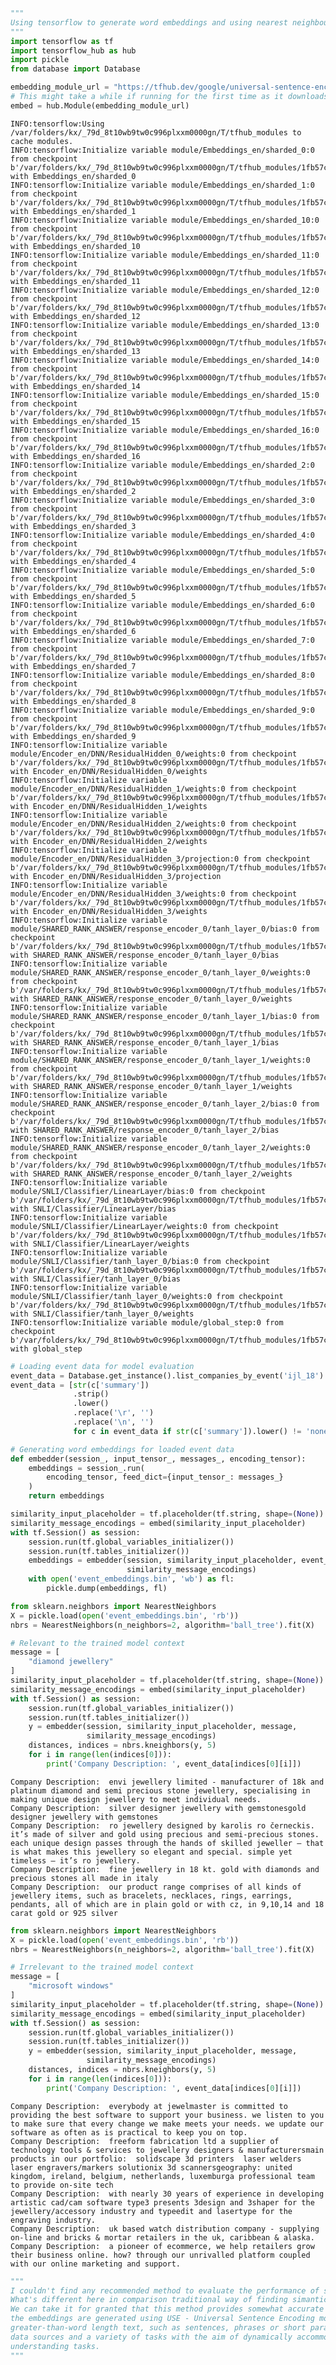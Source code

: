 

```python
"""
Using tensorflow to generate word embeddings and using nearest neighbour alorightm to find sentance similarity
"""
import tensorflow as tf
import tensorflow_hub as hub
import pickle
from database import Database

embedding_module_url = "https://tfhub.dev/google/universal-sentence-encoder/2"
# This might take a while if running for the first time as it downloads the module and caches it for later use.
embed = hub.Module(embedding_module_url)
```

    INFO:tensorflow:Using /var/folders/kx/_79d_8t10wb9tw0c996plxxm0000gn/T/tfhub_modules to cache modules.
    INFO:tensorflow:Initialize variable module/Embeddings_en/sharded_0:0 from checkpoint b'/var/folders/kx/_79d_8t10wb9tw0c996plxxm0000gn/T/tfhub_modules/1fb57c3ffe1a38479233ee9853ddd7a8ac8a8c47/variables/variables' with Embeddings_en/sharded_0
    INFO:tensorflow:Initialize variable module/Embeddings_en/sharded_1:0 from checkpoint b'/var/folders/kx/_79d_8t10wb9tw0c996plxxm0000gn/T/tfhub_modules/1fb57c3ffe1a38479233ee9853ddd7a8ac8a8c47/variables/variables' with Embeddings_en/sharded_1
    INFO:tensorflow:Initialize variable module/Embeddings_en/sharded_10:0 from checkpoint b'/var/folders/kx/_79d_8t10wb9tw0c996plxxm0000gn/T/tfhub_modules/1fb57c3ffe1a38479233ee9853ddd7a8ac8a8c47/variables/variables' with Embeddings_en/sharded_10
    INFO:tensorflow:Initialize variable module/Embeddings_en/sharded_11:0 from checkpoint b'/var/folders/kx/_79d_8t10wb9tw0c996plxxm0000gn/T/tfhub_modules/1fb57c3ffe1a38479233ee9853ddd7a8ac8a8c47/variables/variables' with Embeddings_en/sharded_11
    INFO:tensorflow:Initialize variable module/Embeddings_en/sharded_12:0 from checkpoint b'/var/folders/kx/_79d_8t10wb9tw0c996plxxm0000gn/T/tfhub_modules/1fb57c3ffe1a38479233ee9853ddd7a8ac8a8c47/variables/variables' with Embeddings_en/sharded_12
    INFO:tensorflow:Initialize variable module/Embeddings_en/sharded_13:0 from checkpoint b'/var/folders/kx/_79d_8t10wb9tw0c996plxxm0000gn/T/tfhub_modules/1fb57c3ffe1a38479233ee9853ddd7a8ac8a8c47/variables/variables' with Embeddings_en/sharded_13
    INFO:tensorflow:Initialize variable module/Embeddings_en/sharded_14:0 from checkpoint b'/var/folders/kx/_79d_8t10wb9tw0c996plxxm0000gn/T/tfhub_modules/1fb57c3ffe1a38479233ee9853ddd7a8ac8a8c47/variables/variables' with Embeddings_en/sharded_14
    INFO:tensorflow:Initialize variable module/Embeddings_en/sharded_15:0 from checkpoint b'/var/folders/kx/_79d_8t10wb9tw0c996plxxm0000gn/T/tfhub_modules/1fb57c3ffe1a38479233ee9853ddd7a8ac8a8c47/variables/variables' with Embeddings_en/sharded_15
    INFO:tensorflow:Initialize variable module/Embeddings_en/sharded_16:0 from checkpoint b'/var/folders/kx/_79d_8t10wb9tw0c996plxxm0000gn/T/tfhub_modules/1fb57c3ffe1a38479233ee9853ddd7a8ac8a8c47/variables/variables' with Embeddings_en/sharded_16
    INFO:tensorflow:Initialize variable module/Embeddings_en/sharded_2:0 from checkpoint b'/var/folders/kx/_79d_8t10wb9tw0c996plxxm0000gn/T/tfhub_modules/1fb57c3ffe1a38479233ee9853ddd7a8ac8a8c47/variables/variables' with Embeddings_en/sharded_2
    INFO:tensorflow:Initialize variable module/Embeddings_en/sharded_3:0 from checkpoint b'/var/folders/kx/_79d_8t10wb9tw0c996plxxm0000gn/T/tfhub_modules/1fb57c3ffe1a38479233ee9853ddd7a8ac8a8c47/variables/variables' with Embeddings_en/sharded_3
    INFO:tensorflow:Initialize variable module/Embeddings_en/sharded_4:0 from checkpoint b'/var/folders/kx/_79d_8t10wb9tw0c996plxxm0000gn/T/tfhub_modules/1fb57c3ffe1a38479233ee9853ddd7a8ac8a8c47/variables/variables' with Embeddings_en/sharded_4
    INFO:tensorflow:Initialize variable module/Embeddings_en/sharded_5:0 from checkpoint b'/var/folders/kx/_79d_8t10wb9tw0c996plxxm0000gn/T/tfhub_modules/1fb57c3ffe1a38479233ee9853ddd7a8ac8a8c47/variables/variables' with Embeddings_en/sharded_5
    INFO:tensorflow:Initialize variable module/Embeddings_en/sharded_6:0 from checkpoint b'/var/folders/kx/_79d_8t10wb9tw0c996plxxm0000gn/T/tfhub_modules/1fb57c3ffe1a38479233ee9853ddd7a8ac8a8c47/variables/variables' with Embeddings_en/sharded_6
    INFO:tensorflow:Initialize variable module/Embeddings_en/sharded_7:0 from checkpoint b'/var/folders/kx/_79d_8t10wb9tw0c996plxxm0000gn/T/tfhub_modules/1fb57c3ffe1a38479233ee9853ddd7a8ac8a8c47/variables/variables' with Embeddings_en/sharded_7
    INFO:tensorflow:Initialize variable module/Embeddings_en/sharded_8:0 from checkpoint b'/var/folders/kx/_79d_8t10wb9tw0c996plxxm0000gn/T/tfhub_modules/1fb57c3ffe1a38479233ee9853ddd7a8ac8a8c47/variables/variables' with Embeddings_en/sharded_8
    INFO:tensorflow:Initialize variable module/Embeddings_en/sharded_9:0 from checkpoint b'/var/folders/kx/_79d_8t10wb9tw0c996plxxm0000gn/T/tfhub_modules/1fb57c3ffe1a38479233ee9853ddd7a8ac8a8c47/variables/variables' with Embeddings_en/sharded_9
    INFO:tensorflow:Initialize variable module/Encoder_en/DNN/ResidualHidden_0/weights:0 from checkpoint b'/var/folders/kx/_79d_8t10wb9tw0c996plxxm0000gn/T/tfhub_modules/1fb57c3ffe1a38479233ee9853ddd7a8ac8a8c47/variables/variables' with Encoder_en/DNN/ResidualHidden_0/weights
    INFO:tensorflow:Initialize variable module/Encoder_en/DNN/ResidualHidden_1/weights:0 from checkpoint b'/var/folders/kx/_79d_8t10wb9tw0c996plxxm0000gn/T/tfhub_modules/1fb57c3ffe1a38479233ee9853ddd7a8ac8a8c47/variables/variables' with Encoder_en/DNN/ResidualHidden_1/weights
    INFO:tensorflow:Initialize variable module/Encoder_en/DNN/ResidualHidden_2/weights:0 from checkpoint b'/var/folders/kx/_79d_8t10wb9tw0c996plxxm0000gn/T/tfhub_modules/1fb57c3ffe1a38479233ee9853ddd7a8ac8a8c47/variables/variables' with Encoder_en/DNN/ResidualHidden_2/weights
    INFO:tensorflow:Initialize variable module/Encoder_en/DNN/ResidualHidden_3/projection:0 from checkpoint b'/var/folders/kx/_79d_8t10wb9tw0c996plxxm0000gn/T/tfhub_modules/1fb57c3ffe1a38479233ee9853ddd7a8ac8a8c47/variables/variables' with Encoder_en/DNN/ResidualHidden_3/projection
    INFO:tensorflow:Initialize variable module/Encoder_en/DNN/ResidualHidden_3/weights:0 from checkpoint b'/var/folders/kx/_79d_8t10wb9tw0c996plxxm0000gn/T/tfhub_modules/1fb57c3ffe1a38479233ee9853ddd7a8ac8a8c47/variables/variables' with Encoder_en/DNN/ResidualHidden_3/weights
    INFO:tensorflow:Initialize variable module/SHARED_RANK_ANSWER/response_encoder_0/tanh_layer_0/bias:0 from checkpoint b'/var/folders/kx/_79d_8t10wb9tw0c996plxxm0000gn/T/tfhub_modules/1fb57c3ffe1a38479233ee9853ddd7a8ac8a8c47/variables/variables' with SHARED_RANK_ANSWER/response_encoder_0/tanh_layer_0/bias
    INFO:tensorflow:Initialize variable module/SHARED_RANK_ANSWER/response_encoder_0/tanh_layer_0/weights:0 from checkpoint b'/var/folders/kx/_79d_8t10wb9tw0c996plxxm0000gn/T/tfhub_modules/1fb57c3ffe1a38479233ee9853ddd7a8ac8a8c47/variables/variables' with SHARED_RANK_ANSWER/response_encoder_0/tanh_layer_0/weights
    INFO:tensorflow:Initialize variable module/SHARED_RANK_ANSWER/response_encoder_0/tanh_layer_1/bias:0 from checkpoint b'/var/folders/kx/_79d_8t10wb9tw0c996plxxm0000gn/T/tfhub_modules/1fb57c3ffe1a38479233ee9853ddd7a8ac8a8c47/variables/variables' with SHARED_RANK_ANSWER/response_encoder_0/tanh_layer_1/bias
    INFO:tensorflow:Initialize variable module/SHARED_RANK_ANSWER/response_encoder_0/tanh_layer_1/weights:0 from checkpoint b'/var/folders/kx/_79d_8t10wb9tw0c996plxxm0000gn/T/tfhub_modules/1fb57c3ffe1a38479233ee9853ddd7a8ac8a8c47/variables/variables' with SHARED_RANK_ANSWER/response_encoder_0/tanh_layer_1/weights
    INFO:tensorflow:Initialize variable module/SHARED_RANK_ANSWER/response_encoder_0/tanh_layer_2/bias:0 from checkpoint b'/var/folders/kx/_79d_8t10wb9tw0c996plxxm0000gn/T/tfhub_modules/1fb57c3ffe1a38479233ee9853ddd7a8ac8a8c47/variables/variables' with SHARED_RANK_ANSWER/response_encoder_0/tanh_layer_2/bias
    INFO:tensorflow:Initialize variable module/SHARED_RANK_ANSWER/response_encoder_0/tanh_layer_2/weights:0 from checkpoint b'/var/folders/kx/_79d_8t10wb9tw0c996plxxm0000gn/T/tfhub_modules/1fb57c3ffe1a38479233ee9853ddd7a8ac8a8c47/variables/variables' with SHARED_RANK_ANSWER/response_encoder_0/tanh_layer_2/weights
    INFO:tensorflow:Initialize variable module/SNLI/Classifier/LinearLayer/bias:0 from checkpoint b'/var/folders/kx/_79d_8t10wb9tw0c996plxxm0000gn/T/tfhub_modules/1fb57c3ffe1a38479233ee9853ddd7a8ac8a8c47/variables/variables' with SNLI/Classifier/LinearLayer/bias
    INFO:tensorflow:Initialize variable module/SNLI/Classifier/LinearLayer/weights:0 from checkpoint b'/var/folders/kx/_79d_8t10wb9tw0c996plxxm0000gn/T/tfhub_modules/1fb57c3ffe1a38479233ee9853ddd7a8ac8a8c47/variables/variables' with SNLI/Classifier/LinearLayer/weights
    INFO:tensorflow:Initialize variable module/SNLI/Classifier/tanh_layer_0/bias:0 from checkpoint b'/var/folders/kx/_79d_8t10wb9tw0c996plxxm0000gn/T/tfhub_modules/1fb57c3ffe1a38479233ee9853ddd7a8ac8a8c47/variables/variables' with SNLI/Classifier/tanh_layer_0/bias
    INFO:tensorflow:Initialize variable module/SNLI/Classifier/tanh_layer_0/weights:0 from checkpoint b'/var/folders/kx/_79d_8t10wb9tw0c996plxxm0000gn/T/tfhub_modules/1fb57c3ffe1a38479233ee9853ddd7a8ac8a8c47/variables/variables' with SNLI/Classifier/tanh_layer_0/weights
    INFO:tensorflow:Initialize variable module/global_step:0 from checkpoint b'/var/folders/kx/_79d_8t10wb9tw0c996plxxm0000gn/T/tfhub_modules/1fb57c3ffe1a38479233ee9853ddd7a8ac8a8c47/variables/variables' with global_step



```python
# Loading event data for model evaluation
event_data = Database.get_instance().list_companies_by_event('ijl_18')
event_data = [str(c['summary'])
              .strip()
              .lower()
              .replace('\r', '')
              .replace('\n', '')
              for c in event_data if str(c['summary']).lower() != 'none']
```


```python
# Generating word embeddings for loaded event data
def embedder(session_, input_tensor_, messages_, encoding_tensor):
    embeddings = session_.run(
        encoding_tensor, feed_dict={input_tensor_: messages_}
    )
    return embeddings

similarity_input_placeholder = tf.placeholder(tf.string, shape=(None))
similarity_message_encodings = embed(similarity_input_placeholder)
with tf.Session() as session:
    session.run(tf.global_variables_initializer())
    session.run(tf.tables_initializer())
    embeddings = embedder(session, similarity_input_placeholder, event_data,
                          similarity_message_encodings)
    with open('event_embeddings.bin', 'wb') as fl:
        pickle.dump(embeddings, fl)
```


```python
from sklearn.neighbors import NearestNeighbors
X = pickle.load(open('event_embeddings.bin', 'rb'))
nbrs = NearestNeighbors(n_neighbors=2, algorithm='ball_tree').fit(X)

# Relevant to the trained model context
message = [
    "diamond jewellery"
]
similarity_input_placeholder = tf.placeholder(tf.string, shape=(None))
similarity_message_encodings = embed(similarity_input_placeholder)
with tf.Session() as session:
    session.run(tf.global_variables_initializer())
    session.run(tf.tables_initializer())
    y = embedder(session, similarity_input_placeholder, message,
                 similarity_message_encodings)
    distances, indices = nbrs.kneighbors(y, 5)
    for i in range(len(indices[0])):
        print('Company Description: ', event_data[indices[0][i]])
```

    Company Description:  envi jewellery limited - manufacturer of 18k and platinum diamond and semi precious stone jewellery, specialising in making unique design jewellery to meet individual needs.
    Company Description:  silver designer jewellery with gemstonesgold designer jewellery with gemstones
    Company Description:  ro jewellery designed by karolis ro černeckis. it’s made of silver and gold using precious and semi-precious stones. each unique design passes through the hands of skilled jeweller – that is what makes this jewellery so elegant and special. simple yet timeless – it’s ro jewellery.
    Company Description:  fine jewellery in 18 kt. gold with diamonds and precious stones all made in italy
    Company Description:  our product range comprises of all kinds of jewellery items, such as bracelets, necklaces, rings, earrings, pendants, all of which are in plain gold or with cz, in 9,10,14 and 18 carat gold or 925 silver



```python
from sklearn.neighbors import NearestNeighbors
X = pickle.load(open('event_embeddings.bin', 'rb'))
nbrs = NearestNeighbors(n_neighbors=2, algorithm='ball_tree').fit(X)

# Irrelevant to the trained model context
message = [
    "microsoft windows"
]
similarity_input_placeholder = tf.placeholder(tf.string, shape=(None))
similarity_message_encodings = embed(similarity_input_placeholder)
with tf.Session() as session:
    session.run(tf.global_variables_initializer())
    session.run(tf.tables_initializer())
    y = embedder(session, similarity_input_placeholder, message,
                 similarity_message_encodings)
    distances, indices = nbrs.kneighbors(y, 5)
    for i in range(len(indices[0])):
        print('Company Description: ', event_data[indices[0][i]])
```

    Company Description:  everybody at jewelmaster is committed to providing the best software to support your business. we listen to you to make sure that every change we make meets your needs. we update our software as often as is practical to keep you on top.
    Company Description:  freeform fabrication ltd a supplier of technology tools & services to jewellery designers & manufacturersmain products in our portfolio:	solidscape 3d printers	laser welders	laser engravers/markers	solutionix 3d scannersgeography: united kingdom, ireland, belgium, netherlands, luxemburga professional team to provide on-site tech
    Company Description:  with nearly 30 years of experience in developing artistic cad/cam software type3 presents 3design and 3shaper for the jewellery/accessory industry and typeedit and lasertype for the engraving industry.
    Company Description:  uk based watch distribution company - supplying on-line and bricks & mortar retailers in the uk, caribbean & alaska.
    Company Description:  a pioneer of ecommerce, we help retailers grow their business online. how? through our unrivalled platform coupled with our online marketing and support.



```python
"""
I couldn't find any recommended method to evaluate the performance of semantic similarity. 
What's different here in comparison traditional way of finding simantic similarity is robust word embeddings.
We can take it for granted that this method provides somewhat accurate semantic sentence similairty just because
the embeddings are generated using USE - Universal Sentence Encoding model is trained and optimized for 
greater-than-word length text, such as sentences, phrases or short paragraphs. It is trained on a variety of 
data sources and a variety of tasks with the aim of dynamically accommodating a wide variety of natural language 
understanding tasks.
"""
```
